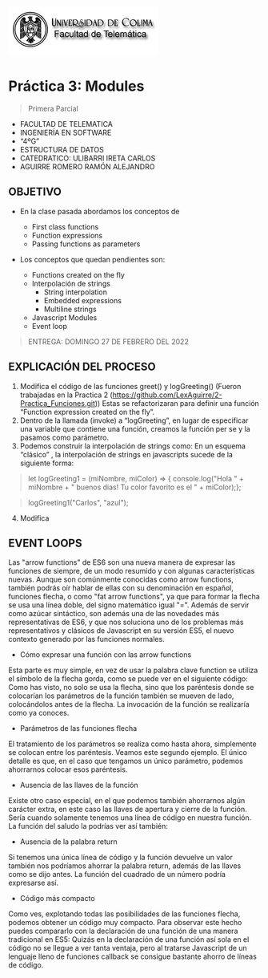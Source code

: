 ![Logo](img/ucol-logo.jpg)

# Práctica 3: Modules

> Primera Parcial

- FACULTAD DE TELEMATICA
- INGENIERÍA EN SOFTWARE
- “4ºG”
- ESTRUCTURA DE DATOS
- CATEDRATICO: ULIBARRI IRETA CARLOS
- AGUIRRE ROMERO RAMÓN ALEJANDRO

## OBJETIVO

- En la clase pasada abordamos los conceptos de

  - First class functions
  - Function expressions
  - Passing functions as parameters

- Los conceptos que quedan pendientes son:
  - Functions created on the fly
  - Interpolación de strings
    - String interpolation
    - Embedded expressions
    - Multiline strings
  - Javascript Modules
  - Event loop

> ENTREGA: DOMINGO 27 DE FEBRERO DEL 2022

## EXPLICACIÓN DEL PROCESO

1. Modifica el código de las funciones greet() y logGreeting() (Fueron trabajadas en la Practica 2 (https://github.com/LexAguirre/2-Practica_Funciones.git)) Estas se refactorizaran para definir una función “Function expression created on the fly”.
2. Dentro de la llamada (invoke) a “logGreeting”, en lugar de especificar una variable que contiene una función, creamos la función per se y la pasamos como parámetro.
3. Podemos construir la interpolación de strings como: En un esquema “clásico” , la interpolación de strings en javascripts sucede de la siguiente forma:

> let logGreeting1 = (miNombre, miColor) => {
> console.log("Hola " + miNombre + " buenos dias! Tu color favorito es el " + miColor);};

> logGreeting1("Carlos", "azul");

4. Modifica

## EVENT LOOPS

Las "arrow functions" de ES6 son una nueva manera de expresar las funciones de siempre, de un modo resumido y con algunas características nuevas. Aunque son comúnmente conocidas como arrow functions, también podrás oír hablar de ellas con su denominación en español, funciones flecha, o como "fat arrow functions", ya que para formar la flecha se usa una línea doble, del signo matemático igual "=". Además de servir como azúcar sintáctico, son además una de las novedades más representativas de ES6, y que nos soluciona uno de los problemas más representativos y clásicos de Javascript en su versión ES5, el nuevo contexto generado por las funciones normales.

- Cómo expresar una función con las arrow functions

Esta parte es muy simple, en vez de usar la palabra clave function se utiliza el símbolo de la flecha gorda, como se puede ver en el siguiente código:
Como has visto, no solo se usa la flecha, sino que los paréntesis donde se colocarían los parámetros de la función también se mueven de lado, colocándolos antes de la flecha. La invocación de la función se realizaría como ya conoces.

- Parámetros de las funciones flecha

El tratamiento de los parámetros se realiza como hasta ahora, simplemente se colocan entre los paréntesis. Veamos este segundo ejemplo.
El único detalle es que, en el caso que tengamos un único parámetro, podemos ahorrarnos colocar esos paréntesis.

- Ausencia de las llaves de la función

Existe otro caso especial, en el que podemos también ahorrarnos algún carácter extra, en este caso las llaves de apertura y cierre de la función. Sería cuando solamente tenemos una línea de código en nuestra función. La función del saludo la podrías ver así también:

- Ausencia de la palabra return

Si tenemos una única línea de código y la función devuelve un valor también nos podríamos ahorrar la palabra return, además de las llaves como se dijo antes. La función del cuadrado de un número podría expresarse así.

- Código más compacto

Como ves, explotando todas las posibilidades de las funciones flecha, podemos obtener un código muy compacto. Para observar este hecho puedes compararlo con la declaración de una función de una manera tradicional en ES5:
Quizás en la declaración de una función así sola en el código no se llegue a ver tanta ventaja, pero al tratarse Javascript de un lenguaje lleno de funciones callback se consigue bastante ahorro de líneas de código.
